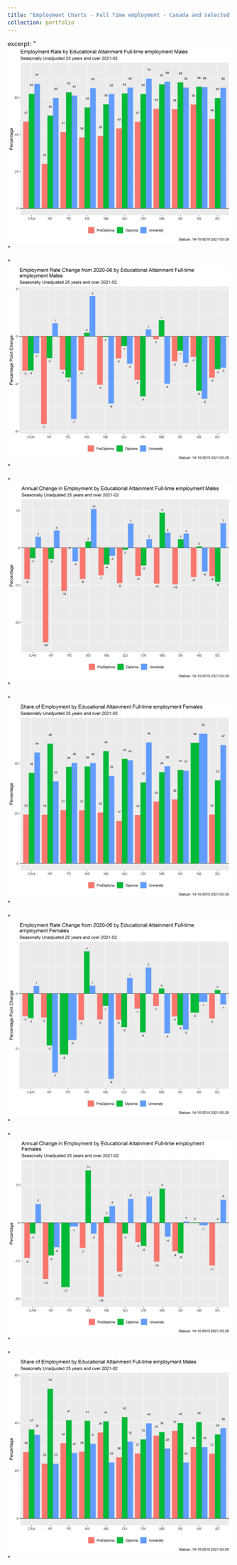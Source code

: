 ```yaml
---
title: "Employment Charts - Full Time employment - Canada and selected provinces by gender and education, February 2021 "
collection: portfolio
---
```

excerpt: "<br/><img src='/images/Full-time_employment_Males_3_erate_1_pch.png'>"  

"<br/><img src='/images/Full-time_employment_Males_3_erate_feb_ch_1_pch.png'>" 

"<br/><img src='/images/Full-time_employment_Males_3_pc_empl_1_pch.png'>" 

"<br/><img src='/images/Full-time_employment_Females_3_empl_share_1_pch.png'>" 

"<br/><img src='/images/Full-time_employment_Females_3_erate_feb_ch_1_pch.png'>" 

"<br/><img src='/images/Full-time_employment_Females_3_pc_empl_1_pch.png'>" 

"<br/><img src='/images/Full-time_employment_Males_3_empl_share_1_pch.png'>"




 
